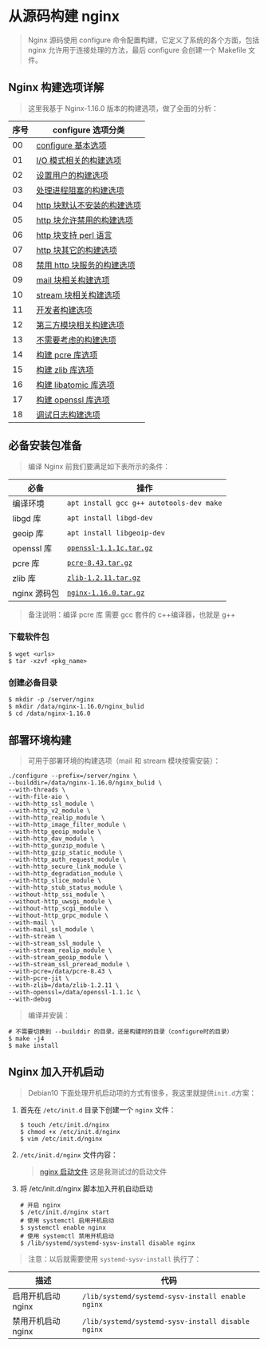 # 从源码构建 nginx

> Nginx 源码使用 configure 命令配置构建，它定义了系统的各个方面，包括 nginx 允许用于连接处理的方法，最后 configure 会创建一个 Makefile 文件。

## Nginx 构建选项详解

> 这里我基于 Nginx-1.16.0 版本的构建选项，做了全面的分析：

| 序号 | configure 选项分类                                                          |
| ---- | --------------------------------------------------------------------------- |
| 00   | [configure 基本选项](./configure/00-configure基本选项.md)                   |
| 01   | [I/O 模式相关的构建选项](./configure/01-IO模式相关的构建选项.md)            |
| 02   | [设置用户的构建选项](./configure/02-设置用户的构建选项.md)                  |
| 03   | [处理进程阻塞的构建选项](./configure/03-处理进程阻塞的构建选项.md)          |
| 04   | [http 块默认不安装的构建选项](./configure/04-http块默认不安装的构建选项.md) |
| 05   | [http 块允许禁用的构建选项](./configure/05-http块允许禁用的构建选项.md)     |
| 06   | [http 块支持 perl 语言](./configure/06-http块支持perl语言.md)               |
| 07   | [http 块其它的构建选项](./configure/07-http块其它的构建选项.md)             |
| 08   | [禁用 http 块服务的构建选项](./configure/08-禁用http块服务的构建选项.md)    |
| 09   | [mail 块相关构建选项](./configure/09-mail块相关构建选项.md)                 |
| 10   | [stream 块相关构建选项](./configure/10-stream块相关构建选项.md)             |
| 11   | [开发者构建选项](./configure/11-开发者构建选项.md)                          |
| 12   | [第三方模块相关构建选项](./configure/12-第三方模块相关构建选项.md)          |
| 13   | [不需要考虑的构建选项](./configure/13-不需要考虑的构建选项.md)              |
| 14   | [构建 pcre 库选项](./configure/14-构建pcre库选项.md)                        |
| 15   | [构建 zlib 库选项](./configure/15-构建zlib库选项.md)                        |
| 16   | [构建 libatomic 库选项](./configure/16-构建libatomic库选项.md)              |
| 17   | [构建 openssl 库选项](./configure/17-构建openssl库选项.md)                  |
| 18   | [调试日志构建选项](./configure/18-调试日志构建选项.md)                      |

## 必备安装包准备

> 编译 Nginx 前我们要满足如下表所示的条件：

| 必备         | 操作                                                                            |
| ------------ | ------------------------------------------------------------------------------- |
| 编译环境     | `apt install gcc g++ autotools-dev make`                                        |
| libgd 库     | `apt install libgd-dev`                                                         |
| geoip 库     | `apt install libgeoip-dev`                                                      |
| openssl 库   | [`openssl-1.1.1c.tar.gz`](https://www.openssl.org/source/openssl-1.1.1c.tar.gz) |
| pcre 库      | [`pcre-8.43.tar.gz`](https://ftp.pcre.org/pub/pcre/pcre-8.43.tar.gz)            |
| zlib 库      | [`zlib-1.2.11.tar.gz`](http://zlib.net/zlib-1.2.11.tar.gz)                      |
| nginx 源码包 | [`nginx-1.16.0.tar.gz`](http://nginx.org/download/nginx-1.16.0.tar.gz)          |

> 备注说明：编译 pcre 库 需要 gcc 套件的 c++编译器，也就是 g++

### 下载软件包

```shell
$ wget <urls>
$ tar -xzvf <pkg_name>
```

### 创建必备目录

```shell
$ mkdir -p /server/nginx
$ mkdir /data/nginx-1.16.0/nginx_bulid
$ cd /data/nginx-1.16.0
```

## 部署环境构建

> 可用于部署环境的构建选项（mail 和 stream 模块按需安装）：

```shell
./configure --prefix=/server/nginx \
--builddir=/data/nginx-1.16.0/nginx_bulid \
--with-threads \
--with-file-aio \
--with-http_ssl_module \
--with-http_v2_module \
--with-http_realip_module \
--with-http_image_filter_module \
--with-http_geoip_module \
--with-http_dav_module \
--with-http_gunzip_module \
--with-http_gzip_static_module \
--with-http_auth_request_module \
--with-http_secure_link_module \
--with-http_degradation_module \
--with-http_slice_module \
--with-http_stub_status_module \
--without-http_ssi_module \
--without-http_uwsgi_module \
--without-http_scgi_module \
--without-http_grpc_module \
--with-mail \
--with-mail_ssl_module \
--with-stream \
--with-stream_ssl_module \
--with-stream_realip_module \
--with-stream_geoip_module \
--with-stream_ssl_preread_module \
--with-pcre=/data/pcre-8.43 \
--with-pcre-jit \
--with-zlib=/data/zlib-1.2.11 \
--with-openssl=/data/openssl-1.1.1c \
--with-debug
```

> 编译并安装：

```shell
# 不需要切换到 --builddir 的目录，还是构建时的目录（configure时的目录）
$ make -j4
$ make install
```

## Nginx 加入开机启动

> Debian10 下面处理开机启动项的方式有很多，我这里就提供`init.d`方案：

1. 首先在 `/etc/init.d` 目录下创建一个 `nginx` 文件：

   ```shell
   $ touch /etc/init.d/nginx
   $ chmod +x /etc/init.d/nginx
   $ vim /etc/init.d/nginx
   ```

2. `/etc/init.d/nginx` 文件内容：

   > [nginx 启动文件](./source/init.d.nginx.sh) 这是我测试过的启动文件

3. 将 /etc/init.d/nginx 脚本加入开机自动启动

   ```shell
   # 开启 nginx
   $ /etc/init.d/nginx start
   # 使用 systemctl 启用开机启动
   $ systemctl enable nginx
   # 使用 systemctl 禁用开机启动
   $ /lib/systemd/systemd-sysv-install disable nginx
   ```

> 注意：以后就需要使用 `systemd-sysv-install` 执行了：

| 描述               | 代码                                              |
| ------------------ | ------------------------------------------------- |
| 启用开机启动 nginx | `/lib/systemd/systemd-sysv-install enable nginx`  |
| 禁用开机启动 nginx | `/lib/systemd/systemd-sysv-install disable nginx` |
